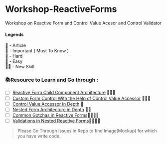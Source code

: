 # Workshop-ReactiveForms
Workshop on Reactive Form and Control Value Acesor and Control Validator

#### Legends   
📝 - Article  
🧠 - Important ( Must To Know )  
🚀 - Hard  
🍕 - Easy  
🐱‍👤 - New Skill  



### 📚Resource to Learn and Go through :  

- [ ] [Reactive Form Child Component Architecture](https://ultimatecourses.com/blog/component-architecture-reactive-forms-angular) 🚀🐱‍👤
- [ ] [Custom Form Control With the Help of Control Value Accessor](https://alligator.io/angular/custom-form-control/) 🧠🐱‍👤
- [ ] [Control Value Accessor in Depth](https://blog.thoughtram.io/angular/2016/07/27/custom-form-controls-in-angular-2.html) 🚀
- [ ] [Nested Form Architecture in Depth](https://www.youtube.com/watch?v=CD_t3m2WMM8&feature=youtu.be&t=22m05s) 🎥🚀
- [ ] [Common Gotchas in Reactive Forms](https://medium.com/@narthur157/custom-angular-reactive-forms-what-i-wish-i-knew-v5-6-5b1c2f8e1974?source=---------4------------------)🍕🐱‍👤🧠
- [ ] [Validations in Nested Reactive Forms](https://medium.com/@tarik.nzl/angular-2-custom-form-control-with-validation-json-input-2b4cf9bc2d73)🍕🐱‍👤🧠

> Please Go Through Issues in Repo to find Image(Mockup) for which you have write code.

